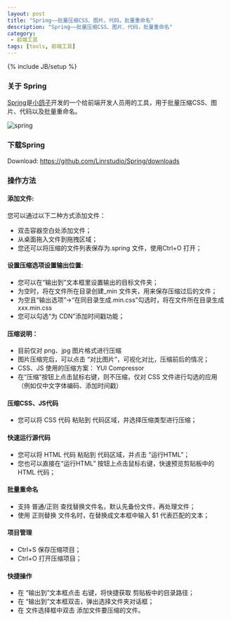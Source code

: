 ```yaml
---
layout: post
title: "Spring——批量压缩CSS、图片、代码，批量重命名"
description: "Spring——批量压缩CSS、图片、代码，批量重命名"
category:
 - 前端工具
tags: [tools, 前端工具]
---
```

{% include JB/setup %}


### 关于 Spring

[Spring][1]是[小鸽子][2]开发的一个给前端开发人员用的工具，用于批量压缩CSS、图片、代码以及批量重命名。

![spring][3]

### 下载Spring

Download: <https://github.com/Linrstudio/Spring/downloads>

### 操作方法

#### 添加文件:
您可以通过以下二种方式添加文件：
* 双击容器空白处添加文件；
* 从桌面拖入文件到拖拽区域；
* 您还可以将压缩的文件列表保存为.spring 文件，使用Ctrl+O 打开；

#### 设置压缩选项设置输出位置:
* 您可以在“输出到”文本框里设置输出的目标文件夹；
* 为空时，将在文件所在目录创建_min 文件夹，用来保存压缩过后的文件；
* 为空且“输出选项”->“在同目录生成.min.css”勾选时，将在文件所在目录生成xxx.min.css
* 您可以勾选“为 CDN”添加时间戳功能；

#### 压缩说明：
* 目前仅对 png、jpg 图片格式进行压缩
* 图片压缩完后，可以点击 “对比图片”，可视化对比，压缩前后的情况；
* CSS、JS 使用的压缩方案： YUI Compressor
* 在“压缩”按钮上点击鼠标右键，则不压缩，仅对 CSS 文件进行勾选的应用（例如仅中文字体编码、添加时间戳）

#### 压缩CSS、JS代码
* 您可以将 CSS 代码 粘贴到 代码区域，并选择压缩类型进行压缩；

#### 快速运行源代码
* 您可以将 HTML 代码 粘贴到 代码区域，并点击 “运行HTML”；
* 您也可以直接在“运行HTML” 按钮上点击鼠标右键，快速预览剪贴板中的 HTML 代码；

#### 批量重命名
* 支持 普通/正则 查找替换文件名，默认先备份文件，再处理文件；
* 使用 正则替换 文件名时，在替换成文本框中输入 $1 代表匹配的文本；

#### 项目管理
* Ctrl+S 保存压缩项目；
* Ctrl+O 打开压缩项目；

#### 快捷操作
* 在 “输出到”文本框点击 右键，将快捷获取 剪贴板中的目录路径；
* 在 “输出到”文本框双击，弹出选择文件夹对话框；
* 在 文件选择框中双击 添加文件要压缩的文件。

[1]: https://github.com/Linrstudio/Spring/
[2]: http://xiaogezi.cn/
[3]: http://fefly.github.com/content/20121218/spring.png
